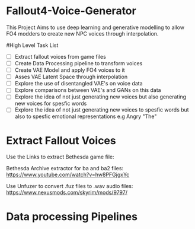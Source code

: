 # Fallout4-Voice-Generator
This Project Aims to use deep learning and generative modelling to allow FO4 modders to create new NPC voices through interpolation.

#High Level Task List
- [ ] Extract fallout voices from game files
- [ ] Create Data Processing pipeline to transform voices 
- [ ] Create VAE Model and apply FO4 voices to it
- [ ] Asses VAE Latent Space through interpolation
- [ ] Explore the use of disentangled VAE's on voice data
- [ ] Explore comparisons between VAE's and GANs on this data
- [ ] Explore the idea of not just generating new voices but also generating new voices for spesfic words
- [ ] Explore the idea of not just generating new voices to spesfic words but also to spesfic emotional representations e.g Angry "The"

# Extract Fallout Voices
Use the Links to extract Bethesda game file:

Bethesda Archive extractor for ba and ba2 files: https://www.youtube.com/watch?v=hw8PFGjgxYc

Use Unfuzer to convert .fuz files to .wav audio files: https://www.nexusmods.com/skyrim/mods/9797/

# Data processing Pipelines


